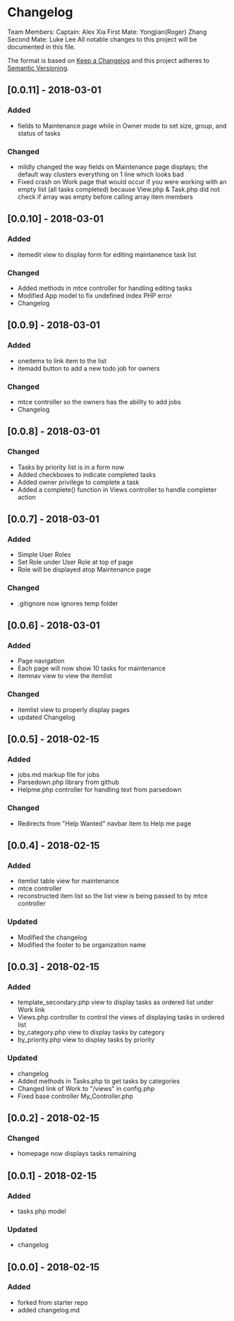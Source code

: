 # Changelog
Team Members:
Captain: Alex Xia
First Mate: Yongjian(Roger) Zhang
Second Mate: Luke Lee
All notable changes to this project will be documented in this file.

The format is based on [Keep a Changelog](http://keepachangelog.com/en/1.0.0/)
and this project adheres to [Semantic Versioning](http://semver.org/spec/v2.0.0.html).

## [0.0.11] - 2018-03-01
### Added
- fields to Maintenance page while in Owner mode to set size, group, and status of tasks  

### Changed
- mildly changed the way fields on Maintenance page displays; the default way clusters everything on 1 line which looks bad  
- Fixed crash on Work page that would occur if you were working with an empty list (all tasks completed) because View.php & Task.php did not check if array was empty before calling array item members

## [0.0.10] - 2018-03-01
### Added
 - itemedit view to display form for editing maintanence task list

### Changed
 - Added methods in mtce controller for handling editing tasks
 - Modified App model to fix undefined index PHP error
 - Changelog

## [0.0.9] - 2018-03-01
### Added
 - oneitemx to link item to the list
 - itemadd button to add a new todo job for owners

### Changed
 - mtce controller so the owners has the ability to add jobs
 - Changelog

## [0.0.8] - 2018-03-01
### Changed
 - Tasks by priority list is in a form now
 - Added checkboxes to indicate completed tasks
 - Added owner privilege to complete a task
 - Added a complete() function in Views controller to handle completer action

## [0.0.7] - 2018-03-01
### Added
 - Simple User Roles
 - Set Role under User Role at top of page
 - Role will be displayed atop Maintenance page

### Changed
 - .gitignore now ignores temp folder

## [0.0.6] - 2018-03-01
### Added
 - Page navigation
 - Each page will now show 10 tasks for maintenance
 - itemnav view to view the itemlist

### Changed
 - itemlist view to properly display pages
 - updated Changelog

## [0.0.5] - 2018-02-15
### Added
 - jobs.md markup file for jobs
 - Parsedown.php library from github
 - Helpme.php controller for handling text from parsedown

### Changed
 - Redirects from "Help Wanted" navbar item to Help me page


## [0.0.4] - 2018-02-15
### Added
 - itemlist table view for maintenance
 - mtce controller
 - reconstructed item list so the list view is being passed to by mtce controller

### Updated
 - Modified the changelog
 - Modified the footer to be organization name

## [0.0.3] - 2018-02-15
### Added
- template_secondary.php view to display tasks as ordered list under Work link
- Views.php controller to control the views of displaying tasks in ordered list 
- by_category.php view to display tasks by category
- by_priority.php view to display tasks by priority

### Updated
- changelog
- Added methods in Tasks.php to get tasks by categories
- Changed link of Work to "/views" in config.php
- Fixed base controller My_Controller.php

## [0.0.2] - 2018-02-15
### Changed
- homepage now displays tasks remaining

## [0.0.1] - 2018-02-15
### Added
- tasks php model

### Updated
- changelog

## [0.0.0] - 2018-02-15
### Added
- forked from starter repo
- added changelog.md
